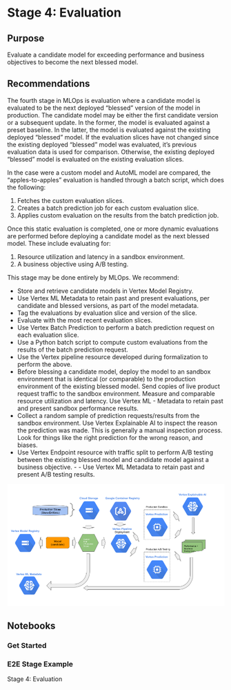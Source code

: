 # Stage 4: Evaluation

## Purpose

Evaluate a candidate model for exceeding performance and business objectives to become the next blessed model.

## Recommendations  

The fourth stage in MLOps is evaluation where a candidate model is evaluated to be the next deployed “blessed” version of the model in production. The candidate model may be either the first candidate version or a subsequent update. In the former, the model is evaluated against a preset baseline. In the latter, the model is evaluated against the existing deployed “blessed” model. If the evaluation slices have not changed since the existing deployed “blessed” model was evaluated, it’s previous evaluation data is used for comparison. Otherwise, the existing deployed “blessed” model is evaluated on the existing evaluation slices.

In the case were a custom model and AutoML model are compared, the “apples-to-apples” evaluation is handled through a batch script, which does the following:

1. Fetches the custom evaluation slices.
2. Creates a batch prediction job for each custom evaluation slice.
3. Applies custom evaluation on the results from the batch prediction job.


Once this static evaluation is completed, one or more dynamic evaluations are performed before deploying a candidate model as the next blessed model. These include evaluating for:

1. Resource utilization and latency in a sandbox environment. 
2. A business objective using A/B testing.

This stage may be done entirely by MLOps. We recommend:

- Store and retrieve candidate models in Vertex Model Registry.
- Use Vertex ML Metadata to retain past and present evaluations, per candidate and blessed versions, as part of the model metadata.
- Tag the evaluations by evaluation slice and version of the slice.
- Evaluate with the most recent evaluation slices.
- Use Vertex Batch Prediction to perform a batch prediction request on each evaluation slice.
- Use a Python batch script to compute custom evaluations from the results of the batch prediction request.
- Use the Vertex pipeline resource developed during formalization to perform the above.
- Before blessing a candidate model, deploy the model to an sandbox environment that is identical (or comparable) to the production environment of the existing blessed model. Send copies of live product request traffic to the sandbox environment. Measure and comparable resource utilization and latency. Use Vertex ML - Metadata to retain past and present sandbox performance results.
- Collect a random sample of prediction requests/results from the sandbox environment. Use Vertex Explainable AI to inspect the reason the prediction was made. This is generally a manual inspection process. Look for things like the right prediction for the wrong reason, and biases.
- Use Vertex Endpoint resource with traffic split to perform A/B testing between the existing blessed model and candidate model against a business objective.  - - Use Vertex ML Metadata to retain past and present A/B testing results.




<img src='stage4.png'>

## Notebooks

### Get Started


### E2E Stage Example

Stage 4: Evaluation

